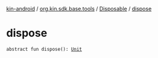 [kin-android](../../index.md) / [org.kin.sdk.base.tools](../index.md) / [Disposable](index.md) / [dispose](./dispose.md)

# dispose

`abstract fun dispose(): `[`Unit`](https://kotlinlang.org/api/latest/jvm/stdlib/kotlin/-unit/index.html)